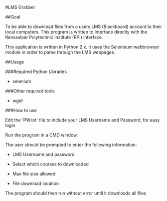 #LMS Grabber


##Goal

To be able to download files from a users LMS (Blackboard) account to their local computers.
This program is written to interface directly with the Rensselaer Polytechnic Institute  (RPI)
interface.


This application is written in Python 2.x.  It uses the Selenieum webbrowser module
in order to parse through the LMS webpages.




##Usage

###Required Python Libraries

* selenium


###Other required tools

* wget


###How to use


Edit the 'PW.txt' file to include your LMS Username and Password, for easy login

Run the program in a CMD window.

The user should be prompted to enter the following information:

* LMS Username and password

* Select which courses to downloaded

* Max file size allowed

* File download location

The program should then run without error until it downloads all files
